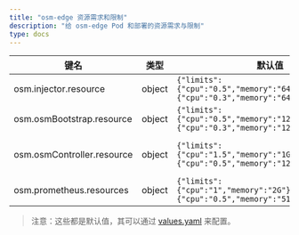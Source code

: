 ```yaml
---
title: "osm-edge 资源需求和限制"
description: "给 osm-edge Pod 和部署的资源需求与限制"
type: docs
---
```


| 键名 | 类型 | 默认值 | 描述 |
|-----|------|---------|-------------|
| osm.injector.resource | object | `{"limits":{"cpu":"0.5","memory":"64M"},"requests":{"cpu":"0.3","memory":"64M"}}` | Sidecar 注入器的容器资源参数。|
| osm.osmBootstrap.resource | object | `{"limits":{"cpu":"0.5","memory":"128M"},"requests":{"cpu":"0.3","memory":"128M"}}` | osm-edge 引导程序的容器资源参数。|
| osm.osmController.resource | object | `{"limits":{"cpu":"1.5","memory":"1G"},"requests":{"cpu":"0.5","memory":"128M"}}` | osm-edge 控制器的容器资源参数。请参阅 https://docs.openservicemesh.io/docs/guides/ha_scale/scale/ 以获取更多细节。|
| osm.prometheus.resources | object | `{"limits":{"cpu":"1","memory":"2G"},"requests":{"cpu":"0.5","memory":"512M"}}` | Prometheus 的容器资源参数。|

> 注意：这些都是默认值，其可以通过 [values.yaml](https://github.com/flomesh-io/osm-edge/blob/release-v0.11/charts/osm/values.yaml) 来配置。